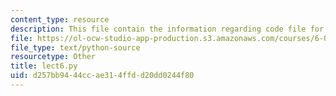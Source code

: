 ```yaml
---
content_type: resource
description: This file contain the information regarding code file for lecture 6.
file: https://ol-ocw-studio-app-production.s3.amazonaws.com/courses/6-0002-introduction-to-computational-thinking-and-data-science-fall-2016/d257bb9444ccae314ffdd20dd0244f80_lect6.py
file_type: text/python-source
resourcetype: Other
title: lect6.py
uid: d257bb94-44cc-ae31-4ffd-d20dd0244f80
---
```

